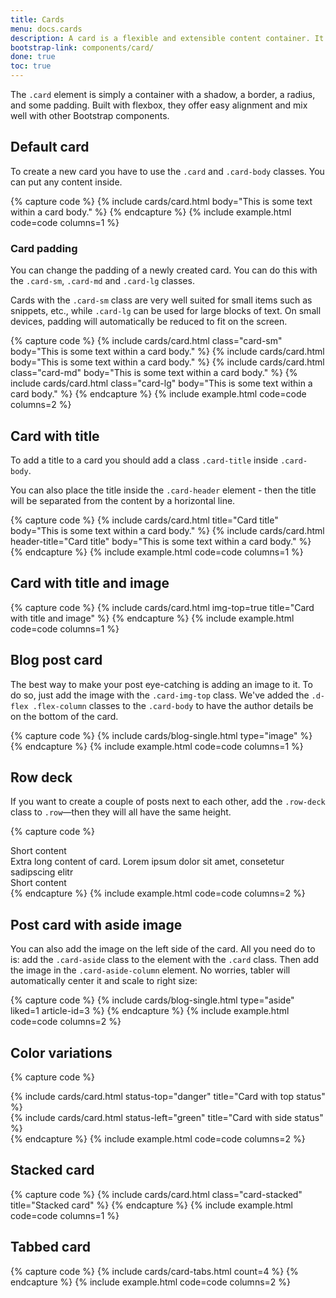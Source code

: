 ```yaml
---
title: Cards
menu: docs.cards
description: A card is a flexible and extensible content container. It includes options for headers and footers, a wide variety of content, contextual background colors, and powerful display options. 
bootstrap-link: components/card/
done: true
toc: true
---
```


The `.card` element is simply a container with a shadow, a border, a radius, and some padding. Built with flexbox, they offer easy alignment and mix well with other Bootstrap components.

## Default card

To create a new card you have to use the `.card` and `.card-body` classes. You can put any content inside. 

{% capture code %}
{% include cards/card.html body="This is some text within a card body." %}
{% endcapture %}
{% include example.html code=code columns=1 %}

### Card padding

You can change the padding of a newly created card. You can do this with the `.card-sm`, `.card-md` and `.card-lg` classes. 

Cards with the `.card-sm` class are very well suited for small items such as snippets, etc., while `.card-lg` can be used for large blocks of text. On small devices, padding will automatically be reduced to fit on the screen.

{% capture code %}
{% include cards/card.html class="card-sm" body="This is some text within a card body." %}
{% include cards/card.html body="This is some text within a card body." %}
{% include cards/card.html class="card-md" body="This is some text within a card body." %}
{% include cards/card.html class="card-lg" body="This is some text within a card body." %}
{% endcapture %}
{% include example.html code=code columns=2 %}

## Card with title

To add a title to a card you should add a class `.card-title` inside `.card-body`.

You can also place the title inside the `.card-header` element - then the title will be separated from the content by a horizontal line.

{% capture code %}
{% include cards/card.html title="Card title" body="This is some text within a card body." %}
{% include cards/card.html header-title="Card title" body="This is some text within a card body." %}
{% endcapture %}
{% include example.html code=code columns=1 %}

## Card with title and image

{% capture code %}
{% include cards/card.html img-top=true title="Card with title and image" %}
{% endcapture %}
{% include example.html code=code columns=1 %}

## Blog post card

The best way to make your post eye-catching is adding an image to it. To do so, just add the image with the `.card-img-top` class. We've added the `.d-flex .flex-column` classes to the `.card-body` to have the author details be on the bottom of the card.

{% capture code %}
{% include cards/blog-single.html type="image" %}
{% endcapture %}
{% include example.html code=code columns=1 %}

## Row deck

If you want to create a couple of posts next to each other, add the `.row-deck` class to `.row`—then they will all have the same height.

{% capture code %}
<div class="row row-deck">
    <div class="col-md-4">
        <div class="card">
            <div class="card-body">Short content</div>
        </div>
    </div>
    <div class="col-md-4">
        <div class="card">
            <div class="card-body">Extra long content of card. Lorem ipsum dolor sit amet, consetetur sadipscing elitr</div>
        </div>
    </div>
    <div class="col-md-4">
        <div class="card">
            <div class="card-body">Short content</div>
        </div>
    </div>
</div>
{% endcapture %}
{% include example.html code=code columns=2 %}

## Post card with aside image

You can also add the image on the left side of the card. All you need do to is: add the `.card-aside` class to the element with the `.card` class. Then add the image in the `.card-aside-column` element. No worries, tabler will automatically center it and scale to right size:

{% capture code %}
{% include cards/blog-single.html type="aside" liked=1 article-id=3 %}
{% endcapture %}
{% include example.html code=code columns=2 %}

## Color variations

{% capture code %}
<div class="row row-deck">
    <div class="col-md-6">
        {% include cards/card.html status-top="danger" title="Card with top status" %}
    </div>
    <div class="col-md-6">
        {% include cards/card.html status-left="green" title="Card with side status" %}
    </div>
</div>
{% endcapture %}
{% include example.html code=code columns=2 %}

## Stacked card

{% capture code %}
{% include cards/card.html class="card-stacked" title="Stacked card" %}
{% endcapture %}
{% include example.html code=code columns=1 %}

## Tabbed card

{% capture code %}
{% include cards/card-tabs.html count=4 %}
{% endcapture %}
{% include example.html code=code columns=2 %}


